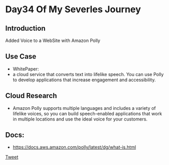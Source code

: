 # Day34 Of My Severles Journey

## Introduction
  Added Voice to a WebSite with Amazon Polly


## Use Case
 - WhitePaper:
 - a cloud service that converts text into lifelike speech. You can use Polly to develop applications that increase engagement and accessibility.

## Cloud Research
 - Amazon Polly supports multiple languages and includes a variety of lifelike voices, so you can build speech-enabled applications that work in multiple locations and use the ideal voice for your customers.

## Docs: 
 - https://docs.aws.amazon.com/polly/latest/dg/what-is.html


 [Tweet](https://twitter.com/martynzYoung/status/1306334923163348995)